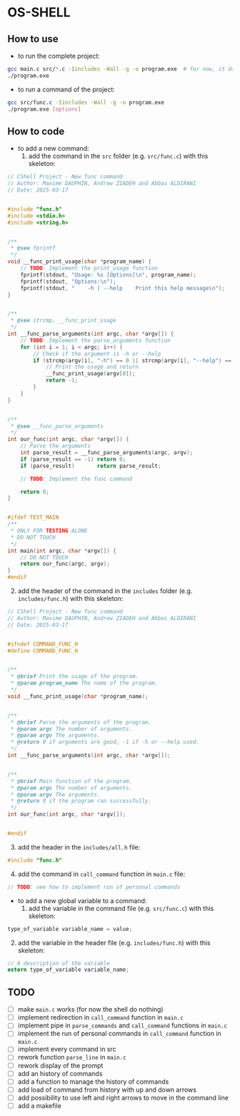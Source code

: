 # OS-SHELL

## How to use
- to run the complete project:
```bash
gcc main.c src/*.c -Iincludes -Wall -g -o program.exe  # for now, it doesn't work, you have to remove src/*.c for it to work, but it won't load personal commands
./program.exe
```
- to run a command of the project:
```bash
gcc src/func.c -Iincludes -Wall -g -o program.exe
./program.exe [options]
```

## How to code
- to add a new command:
  1. add the command in the `src` folder (e.g. `src/func.c`) with this skeleton:
```c
// CShell Project - New func command
// Author: Maxime DAUPHIN, Andrew ZIADEH and Abbas ALDIRANI
// Date: 2025-03-17


#include "func.h"
#include <stdio.h>
#include <string.h>


/**
 * @see fprintf
 */
void __func_print_usage(char *program_name) {
    // TODO: Implement the print_usage function
    fprintf(stdout, "Usage: %s [Options]\n", program_name);
    fprintf(stdout, "Options:\n");
    fprintf(stdout, "    -h | --help    Print this help message\n");
}


/**
 * @see strcmp, __func_print_usage
 */
int __func_parse_arguments(int argc, char *argv[]) {
    // TODO: Implement the parse_arguments function
    for (int i = 1; i < argc; i++) {
        // Check if the argument is -h or --help
        if (strcmp(argv[i], "-h") == 0 || strcmp(argv[i], "--help") == 0) {
            // Print the usage and return
            __func_print_usage(argv[0]);
            return -1;
        }
    }
}


/**
 * @see __func_parse_arguments
 */
int our_func(int argc, char *argv[]) {
    // Parse the arguments
    int parse_result = __func_parse_arguments(argc, argv);
    if (parse_result == -1) return 0;
    if (parse_result)       return parse_result;

    // TODO: Implement the func command

    return 0;
}


#ifdef TEST_MAIN
/**
 * ONLY FOR TESTING ALONE
 * DO NOT TOUCH
 */
int main(int argc, char *argv[]) {
    // DO NOT TOUCH
    return our_func(argc, argv);
}
#endif
```
  2. add the header of the command in the `includes` folder (e.g. `includes/func.h`) with this skeleton:
```c
// CShell Project - New func command
// Author: Maxime DAUPHIN, Andrew ZIADEH and Abbas ALDIRANI
// Date: 2025-03-17


#ifndef COMMAND_FUNC_H
#define COMMAND_FUNC_H


/**
 * @brief Print the usage of the program.
 * @param program_name The name of the program.
 */
void __func_print_usage(char *program_name);


/**
 * @brief Parse the arguments of the program.
 * @param argc The number of arguments.
 * @param argv The arguments.
 * @return 0 if arguments are good, -1 if -h or --help used.
 */
int __func_parse_arguments(int argc, char *argv[]);


/**
 * @brief Main function of the program.
 * @param argc The number of arguments.
 * @param argv The arguments.
 * @return 0 if the program ran successfully.
 */
int our_func(int argc, char *argv[]);


#endif
```
  3. add the header in the `includes/all.h` file:
```c
#include "func.h"
```
  4. add the command in `call_command` function in `main.c` file:
```c
// TODO: see how to implement run of personal commands
```
- to add a new global variable to a command:
  1. add the variable in the command file (e.g. `src/func.c`) with this skeleton:
```c
type_of_variable variable_name = value;
```
  2. add the variable in the header file (e.g. `includes/func.h`) with this skeleton:
```c
// A description of the variable
extern type_of_variable variable_name;
```


## TODO
- [ ] make `main.c` works (for now the shell do nothing)
- [ ] implement redirection in `call_command` function in `main.c`
- [ ] implement pipe in `parse_commands` and `call_command` functions in `main.c`
- [ ] implement the run of personal commands in `call_command` function in `main.c`
- [ ] implement every command in src
- [ ] rework function `parse_line` in `main.c`
- [ ] rework display of the prompt
- [ ] add an history of commands
- [ ] add a function to manage the history of commands
- [ ] add load of command from history with up and down arrows
- [ ] add possibility to use left and right arrows to move in the command line
- [ ] add a makefile
